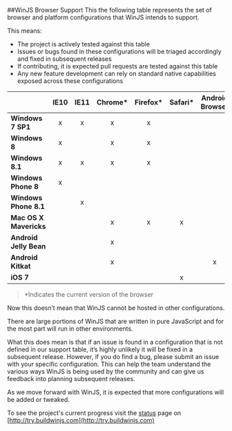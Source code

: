 ##WinJS Browser Support
This the following table represents the set of browser and platform configurations that WinJS intends to support.

This means:
* The project is actively tested against this table
* Issues or bugs found in these configurations will be triaged accordingly and fixed in subsequent releases
* If contributing, it is expected pull requests are tested against this table
* Any new feature development can rely on standard native capabilities exposed across these configurations

|   | IE10 | IE11 | Chrome* | Firefox* | Safari* | Android Browser |
|---|:---:|:---:|:---:|:---:|:---:|:---:|
| __Windows 7 SP1__ | x | x | x | x | | |
| __Windows 8__ | x | | x | x | | |
| __Windows 8.1__ | x | x | x | x | 
| __Windows Phone 8__ | x | | | | |
| __Windows Phone 8.1__ | | x | | | |
| __Mac OS X Mavericks__ | | | x | x | x |
| __Android Jelly Bean__ | | | x | | | |
| __Android Kitkat__ | | | x | | | x |
| __iOS 7__ | | | | | x |
>*Indicates the current version of the browser

Now this doesn’t mean that WinJS cannot be hosted in other configurations.

There are large portions of WinJS that are written in pure JavaScript and for the most part will run in other environments.

What this does mean is that if an issue is found in a configuration that is not defined in our support table, it’s highly unlikely it will be fixed in a subsequent release. However, if you do find a bug, please submit an issue with your specific configuration. This can help the team understand the various ways WinJS is being used by the community and can give us feedback into planning subsequent releases. 
 
As we move forward with WinJS, it is expected that more configurations will be added or tweaked. 

To see the project's current progress visit the [status](http://try.buildwinjs.com/#status) page on [http://try.buildwinjs.com](http://try.buildwinjs.com)


 